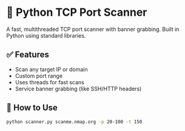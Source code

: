 # 🚀 Python TCP Port Scanner

A fast, multithreaded TCP port scanner with banner grabbing. Built in Python using standard libraries.

## ✅ Features
- Scan any target IP or domain
- Custom port range
- Uses threads for fast scans
- Service banner grabbing (like SSH/HTTP headers)

## 🧰 How to Use

```bash
python scanner.py scanme.nmap.org -p 20-100 -t 150
